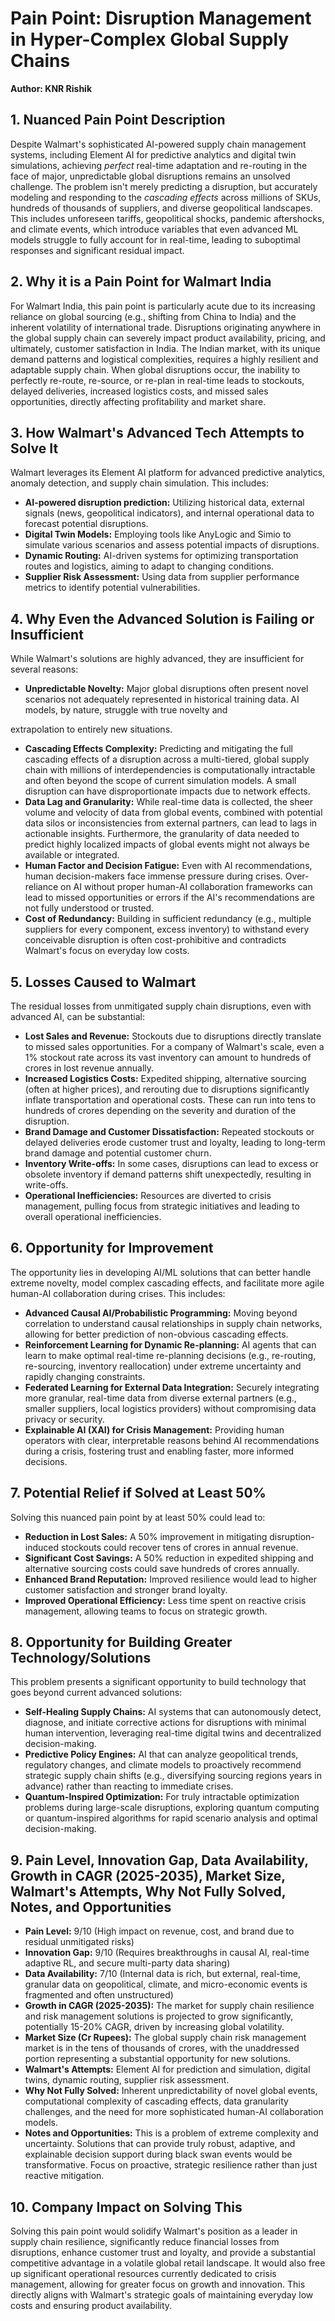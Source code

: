 # Pain Point: Disruption Management in Hyper-Complex Global Supply Chains

**Author: KNR Rishik**

## 1. Nuanced Pain Point Description

Despite Walmart's sophisticated AI-powered supply chain management systems, including Element AI for predictive analytics and digital twin simulations, achieving *perfect* real-time adaptation and re-routing in the face of major, unpredictable global disruptions remains an unsolved challenge. The problem isn't merely predicting a disruption, but accurately modeling and responding to the *cascading effects* across millions of SKUs, hundreds of thousands of suppliers, and diverse geopolitical landscapes. This includes unforeseen tariffs, geopolitical shocks, pandemic aftershocks, and climate events, which introduce variables that even advanced ML models struggle to fully account for in real-time, leading to suboptimal responses and significant residual impact.

## 2. Why it is a Pain Point for Walmart India

For Walmart India, this pain point is particularly acute due to its increasing reliance on global sourcing (e.g., shifting from China to India) and the inherent volatility of international trade. Disruptions originating anywhere in the global supply chain can severely impact product availability, pricing, and ultimately, customer satisfaction in India. The Indian market, with its unique demand patterns and logistical complexities, requires a highly resilient and adaptable supply chain. When global disruptions occur, the inability to perfectly re-route, re-source, or re-plan in real-time leads to stockouts, delayed deliveries, increased logistics costs, and missed sales opportunities, directly affecting profitability and market share.

## 3. How Walmart's Advanced Tech Attempts to Solve It

Walmart leverages its Element AI platform for advanced predictive analytics, anomaly detection, and supply chain simulation. This includes:

*   **AI-powered disruption prediction:** Utilizing historical data, external signals (news, geopolitical indicators), and internal operational data to forecast potential disruptions.
*   **Digital Twin Models:** Employing tools like AnyLogic and Simio to simulate various scenarios and assess potential impacts of disruptions.
*   **Dynamic Routing:** AI-driven systems for optimizing transportation routes and logistics, aiming to adapt to changing conditions.
*   **Supplier Risk Assessment:** Using data from supplier performance metrics to identify potential vulnerabilities.

## 4. Why Even the Advanced Solution is Failing or Insufficient

While Walmart's solutions are highly advanced, they are insufficient for several reasons:

*   **Unpredictable Novelty:** Major global disruptions often present novel scenarios not adequately represented in historical training data. AI models, by nature, struggle with true novelty and 


extrapolation to entirely new situations.
*   **Cascading Effects Complexity:** Predicting and mitigating the full cascading effects of a disruption across a multi-tiered, global supply chain with millions of interdependencies is computationally intractable and often beyond the scope of current simulation models. A small disruption can have disproportionate impacts due to network effects.
*   **Data Lag and Granularity:** While real-time data is collected, the sheer volume and velocity of data from global events, combined with potential data silos or inconsistencies from external partners, can lead to lags in actionable insights. Furthermore, the granularity of data needed to predict highly localized impacts of global events might not always be available or integrated.
*   **Human Factor and Decision Fatigue:** Even with AI recommendations, human decision-makers face immense pressure during crises. Over-reliance on AI without proper human-AI collaboration frameworks can lead to missed opportunities or errors if the AI's recommendations are not fully understood or trusted.
*   **Cost of Redundancy:** Building in sufficient redundancy (e.g., multiple suppliers for every component, excess inventory) to withstand every conceivable disruption is often cost-prohibitive and contradicts Walmart's focus on everyday low costs.

## 5. Losses Caused to Walmart

The residual losses from unmitigated supply chain disruptions, even with advanced AI, can be substantial:

*   **Lost Sales and Revenue:** Stockouts due to disruptions directly translate to missed sales opportunities. For a company of Walmart's scale, even a 1% stockout rate across its vast inventory can amount to hundreds of crores in lost revenue annually.
*   **Increased Logistics Costs:** Expedited shipping, alternative sourcing (often at higher prices), and rerouting due to disruptions significantly inflate transportation and operational costs. These can run into tens to hundreds of crores depending on the severity and duration of the disruption.
*   **Brand Damage and Customer Dissatisfaction:** Repeated stockouts or delayed deliveries erode customer trust and loyalty, leading to long-term brand damage and potential customer churn.
*   **Inventory Write-offs:** In some cases, disruptions can lead to excess or obsolete inventory if demand patterns shift unexpectedly, resulting in write-offs.
*   **Operational Inefficiencies:** Resources are diverted to crisis management, pulling focus from strategic initiatives and leading to overall operational inefficiencies.

## 6. Opportunity for Improvement

The opportunity lies in developing AI/ML solutions that can better handle extreme novelty, model complex cascading effects, and facilitate more agile human-AI collaboration during crises. This includes:

*   **Advanced Causal AI/Probabilistic Programming:** Moving beyond correlation to understand causal relationships in supply chain networks, allowing for better prediction of non-obvious cascading effects.
*   **Reinforcement Learning for Dynamic Re-planning:** AI agents that can learn to make optimal real-time re-planning decisions (e.g., re-routing, re-sourcing, inventory reallocation) under extreme uncertainty and rapidly changing constraints.
*   **Federated Learning for External Data Integration:** Securely integrating more granular, real-time data from diverse external partners (e.g., smaller suppliers, local logistics providers) without compromising data privacy or security.
*   **Explainable AI (XAI) for Crisis Management:** Providing human operators with clear, interpretable reasons behind AI recommendations during a crisis, fostering trust and enabling faster, more informed decisions.

## 7. Potential Relief if Solved at Least 50%

Solving this nuanced pain point by at least 50% could lead to:

*   **Reduction in Lost Sales:** A 50% improvement in mitigating disruption-induced stockouts could recover tens of crores in annual revenue.
*   **Significant Cost Savings:** A 50% reduction in expedited shipping and alternative sourcing costs could save hundreds of crores annually.
*   **Enhanced Brand Reputation:** Improved resilience would lead to higher customer satisfaction and stronger brand loyalty.
*   **Improved Operational Efficiency:** Less time spent on reactive crisis management, allowing teams to focus on strategic growth.

## 8. Opportunity for Building Greater Technology/Solutions

This problem presents a significant opportunity to build technology that goes beyond current advanced solutions:

*   **Self-Healing Supply Chains:** AI systems that can autonomously detect, diagnose, and initiate corrective actions for disruptions with minimal human intervention, leveraging real-time digital twins and decentralized decision-making.
*   **Predictive Policy Engines:** AI that can analyze geopolitical trends, regulatory changes, and climate models to proactively recommend strategic supply chain shifts (e.g., diversifying sourcing regions years in advance) rather than reacting to immediate crises.
*   **Quantum-Inspired Optimization:** For truly intractable optimization problems during large-scale disruptions, exploring quantum computing or quantum-inspired algorithms for rapid scenario analysis and optimal decision-making.

## 9. Pain Level, Innovation Gap, Data Availability, Growth in CAGR (2025-2035), Market Size, Walmart's Attempts, Why Not Fully Solved, Notes, and Opportunities

*   **Pain Level:** 9/10 (High impact on revenue, cost, and brand due to residual unmitigated risks)
*   **Innovation Gap:** 9/10 (Requires breakthroughs in causal AI, real-time adaptive RL, and secure multi-party data sharing)
*   **Data Availability:** 7/10 (Internal data is rich, but external, real-time, granular data on geopolitical, climate, and micro-economic events is fragmented and often unstructured)
*   **Growth in CAGR (2025-2035):** The market for supply chain resilience and risk management solutions is projected to grow significantly, potentially 15-20% CAGR, driven by increasing global volatility.
*   **Market Size (Cr Rupees):** The global supply chain risk management market is in the tens of thousands of crores, with the unaddressed portion representing a substantial opportunity for new solutions.
*   **Walmart's Attempts:** Element AI for prediction and simulation, digital twins, dynamic routing, supplier risk assessment.
*   **Why Not Fully Solved:** Inherent unpredictability of novel global events, computational complexity of cascading effects, data granularity challenges, and the need for more sophisticated human-AI collaboration models.
*   **Notes and Opportunities:** This is a problem of extreme complexity and uncertainty. Solutions that can provide truly robust, adaptive, and explainable decision support during black swan events would be transformative. Focus on proactive, strategic resilience rather than just reactive mitigation.

## 10. Company Impact on Solving This

Solving this pain point would solidify Walmart's position as a leader in supply chain resilience, significantly reduce financial losses from disruptions, enhance customer trust and loyalty, and provide a substantial competitive advantage in a volatile global retail landscape. It would also free up significant operational resources currently dedicated to crisis management, allowing for greater focus on growth and innovation. This directly aligns with Walmart's strategic goals of maintaining everyday low costs and ensuring product availability.

